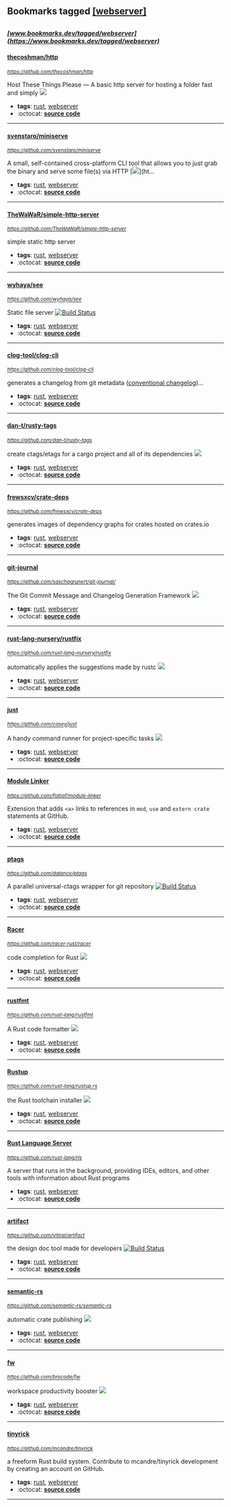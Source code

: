 ## Bookmarks tagged [[webserver]](https://www.bookmarks.dev?q=[webserver])

_<sup><sup>[www.bookmarks.dev/tagged/webserver](https://www.bookmarks.dev/tagged/webserver)</sup></sup>_
---
#### [thecoshman/http](https://github.com/thecoshman/http)
_<sup>https://github.com/thecoshman/http</sup>_

Host These Things Please — A basic http server for hosting a folder fast and simply [<img src="https://api.travis-ci.org/thecoshman/http.svg?branch=master">](https://travis-ci.org/thecoshman/http)
* **tags**: [rust](../tagged/rust.md), [webserver](../tagged/webserver.md)
* :octocat: **[source code](https://github.com/thecoshman/http)**
---
#### [svenstaro/miniserve](https://github.com/svenstaro/miniserve)
_<sup>https://github.com/svenstaro/miniserve</sup>_

A small, self-contained cross-platform CLI tool that allows you to just grab the binary and serve some file(s) via HTTP [<img src="https://api.travis-ci.org/svenstaro/miniserve.svg?branch=master">](ht...
* **tags**: [rust](../tagged/rust.md), [webserver](../tagged/webserver.md)
* :octocat: **[source code](https://github.com/svenstaro/miniserve)**
---
#### [TheWaWaR/simple-http-server](https://github.com/TheWaWaR/simple-http-server)
_<sup>https://github.com/TheWaWaR/simple-http-server</sup>_

simple static http server
* **tags**: [rust](../tagged/rust.md), [webserver](../tagged/webserver.md)
* :octocat: **[source code](https://github.com/TheWaWaR/simple-http-server)**
---
#### [wyhaya/see](https://github.com/wyhaya/see)
_<sup>https://github.com/wyhaya/see</sup>_

Static file server [![Build Status](https://img.shields.io/travis/wyhaya/see.svg)](https://travis-ci.org/wyhaya/see)
* **tags**: [rust](../tagged/rust.md), [webserver](../tagged/webserver.md)
* :octocat: **[source code](https://github.com/wyhaya/see)**
---
#### [clog-tool/clog-cli](https://github.com/clog-tool/clog-cli)
_<sup>https://github.com/clog-tool/clog-cli</sup>_

generates a changelog from git metadata ([conventional changelog](https://blog.thoughtram.io/announcements/tools/2014/09/18/announcing-clog-a-conventional-changelog-generator-for-the-rest-of-us.html))...
* **tags**: [rust](../tagged/rust.md), [webserver](../tagged/webserver.md)
* :octocat: **[source code](https://github.com/clog-tool/clog-cli)**
---
#### [dan-t/rusty-tags](https://github.com/dan-t/rusty-tags)
_<sup>https://github.com/dan-t/rusty-tags</sup>_

create ctags/etags for a cargo project and all of its dependencies [<img src="https://api.travis-ci.org/dan-t/rusty-tags.svg?branch=master">](https://travis-ci.org/dan-t/rusty-tags)
* **tags**: [rust](../tagged/rust.md), [webserver](../tagged/webserver.md)
* :octocat: **[source code](https://github.com/dan-t/rusty-tags)**
---
#### [frewsxcv/crate-deps](https://github.com/frewsxcv/crate-deps)
_<sup>https://github.com/frewsxcv/crate-deps</sup>_

generates images of dependency graphs for crates hosted on crates.io
* **tags**: [rust](../tagged/rust.md), [webserver](../tagged/webserver.md)
* :octocat: **[source code](https://github.com/frewsxcv/crate-deps)**
---
#### [git-journal](https://github.com/saschagrunert/git-journal/)
_<sup>https://github.com/saschagrunert/git-journal/</sup>_

The Git Commit Message and Changelog Generation Framework [<img src="https://api.travis-ci.org/saschagrunert/git-journal.svg?branch=master">](https://travis-ci.org/saschagrunert/git-journal)
* **tags**: [rust](../tagged/rust.md), [webserver](../tagged/webserver.md)
* :octocat: **[source code](https://github.com/saschagrunert/git-journal/)**
---
#### [rust-lang-nursery/rustfix](https://github.com/rust-lang-nursery/rustfix)
_<sup>https://github.com/rust-lang-nursery/rustfix</sup>_

automatically applies the suggestions made by rustc [<img src="https://api.travis-ci.org/killercup/rustfix.svg?branch=master">](https://travis-ci.org/killercup/rustfix)
* **tags**: [rust](../tagged/rust.md), [webserver](../tagged/webserver.md)
* :octocat: **[source code](https://github.com/rust-lang-nursery/rustfix)**
---
#### [just](https://github.com/casey/just)
_<sup>https://github.com/casey/just</sup>_

A handy command runner for project-specific tasks [<img src="https://api.travis-ci.org/casey/just.svg?branch=master">](https://travis-ci.org/casey/just)
* **tags**: [rust](../tagged/rust.md), [webserver](../tagged/webserver.md)
* :octocat: **[source code](https://github.com/casey/just)**
---
#### [Module Linker](https://github.com/fiatjaf/module-linker)
_<sup>https://github.com/fiatjaf/module-linker</sup>_

Extension that adds `<a>` links to references in `mod`, `use` and `extern crate` statements at GitHub.
* **tags**: [rust](../tagged/rust.md), [webserver](../tagged/webserver.md)
* :octocat: **[source code](https://github.com/fiatjaf/module-linker)**
---
#### [ptags](https://github.com/dalance/ptags)
_<sup>https://github.com/dalance/ptags</sup>_

A parallel universal-ctags wrapper for git repository [![Build Status](https://api.travis-ci.org/dalance/ptags.svg?branch=master)](https://travis-ci.org/dalance/ptags)
* **tags**: [rust](../tagged/rust.md), [webserver](../tagged/webserver.md)
* :octocat: **[source code](https://github.com/dalance/ptags)**
---
#### [Racer](https://github.com/racer-rust/racer)
_<sup>https://github.com/racer-rust/racer</sup>_

code completion for Rust [<img src="https://api.travis-ci.org/phildawes/racer.svg?branch=master">](https://travis-ci.org/phildawes/racer)
* **tags**: [rust](../tagged/rust.md), [webserver](../tagged/webserver.md)
* :octocat: **[source code](https://github.com/racer-rust/racer)**
---
#### [rustfmt](https://github.com/rust-lang/rustfmt)
_<sup>https://github.com/rust-lang/rustfmt</sup>_

A Rust code formatter [<img src="https://api.travis-ci.org/rust-lang/rustfmt.svg?branch=master">](https://travis-ci.org/rust-lang/rustfmt)
* **tags**: [rust](../tagged/rust.md), [webserver](../tagged/webserver.md)
* :octocat: **[source code](https://github.com/rust-lang/rustfmt)**
---
#### [Rustup](https://github.com/rust-lang/rustup.rs)
_<sup>https://github.com/rust-lang/rustup.rs</sup>_

the Rust toolchain installer [<img src="https://api.travis-ci.org/rust-lang/rustup.rs.svg?branch=master">](https://travis-ci.org/rust-lang/rustup.rs)
* **tags**: [rust](../tagged/rust.md), [webserver](../tagged/webserver.md)
* :octocat: **[source code](https://github.com/rust-lang/rustup.rs)**
---
#### [Rust Language Server](https://github.com/rust-lang/rls)
_<sup>https://github.com/rust-lang/rls</sup>_

A server that runs in the background, providing IDEs, editors, and other tools with information about Rust programs
* **tags**: [rust](../tagged/rust.md), [webserver](../tagged/webserver.md)
* :octocat: **[source code](https://github.com/rust-lang/rls)**
---
#### [artifact](https://github.com/vitiral/artifact)
_<sup>https://github.com/vitiral/artifact</sup>_

the design doc tool made for developers [![Build Status](https://api.travis-ci.org/vitiral/artifact.svg?branch=master)](https://travis-ci.org/vitiral/artifact)
* **tags**: [rust](../tagged/rust.md), [webserver](../tagged/webserver.md)
* :octocat: **[source code](https://github.com/vitiral/artifact)**
---
#### [semantic-rs](https://github.com/semantic-rs/semantic-rs)
_<sup>https://github.com/semantic-rs/semantic-rs</sup>_

automatic crate publishing [<img src="https://api.travis-ci.org/semantic-rs/semantic-rs.svg?branch=master">](https://travis-ci.org/semantic-rs/semantic-rs)
* **tags**: [rust](../tagged/rust.md), [webserver](../tagged/webserver.md)
* :octocat: **[source code](https://github.com/semantic-rs/semantic-rs)**
---
#### [fw](https://github.com/brocode/fw)
_<sup>https://github.com/brocode/fw</sup>_

workspace productivity booster [<img src="https://api.travis-ci.org/brocode/fw.svg?branch=master">](https://travis-ci.org/brocode/fw)
* **tags**: [rust](../tagged/rust.md), [webserver](../tagged/webserver.md)
* :octocat: **[source code](https://github.com/brocode/fw)**
---
#### [tinyrick](https://github.com/mcandre/tinyrick)
_<sup>https://github.com/mcandre/tinyrick</sup>_

a freeform Rust build system. Contribute to mcandre/tinyrick development by creating an account on GitHub.
* **tags**: [rust](../tagged/rust.md), [webserver](../tagged/webserver.md)
* :octocat: **[source code](https://github.com/mcandre/tinyrick)**
---
